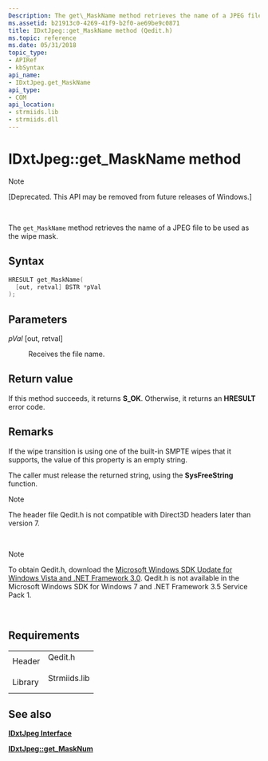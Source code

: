 ```yaml
---
Description: The get\_MaskName method retrieves the name of a JPEG file to be used as the wipe mask.
ms.assetid: b21913c0-4269-41f9-b2f0-ae69be9c0871
title: IDxtJpeg::get_MaskName method (Qedit.h)
ms.topic: reference
ms.date: 05/31/2018
topic_type: 
- APIRef
- kbSyntax
api_name: 
- IDxtJpeg.get_MaskName
api_type: 
- COM
api_location: 
- strmiids.lib
- strmiids.dll
---
```


# IDxtJpeg::get\_MaskName method

> [!Note]  
> \[Deprecated. This API may be removed from future releases of Windows.\]

 

The `get_MaskName` method retrieves the name of a JPEG file to be used as the wipe mask.

## Syntax


```C++
HRESULT get_MaskName(
  [out, retval] BSTR *pVal
);
```



## Parameters

<dl> <dt>

*pVal* \[out, retval\]
</dt> <dd>

Receives the file name.

</dd> </dl>

## Return value

If this method succeeds, it returns **S\_OK**. Otherwise, it returns an **HRESULT** error code.

## Remarks

If the wipe transition is using one of the built-in SMPTE wipes that it supports, the value of this property is an empty string.

The caller must release the returned string, using the **SysFreeString** function.

> [!Note]  
> The header file Qedit.h is not compatible with Direct3D headers later than version 7.

 

> [!Note]  
> To obtain Qedit.h, download the [Microsoft Windows SDK Update for Windows Vista and .NET Framework 3.0](https://msdn.microsoft.com/windowsvista/bb980924.aspx). Qedit.h is not available in the Microsoft Windows SDK for Windows 7 and .NET Framework 3.5 Service Pack 1.

 

## Requirements



|                    |                                                                                         |
|--------------------|-----------------------------------------------------------------------------------------|
| Header<br/>  | <dl> <dt>Qedit.h</dt> </dl>      |
| Library<br/> | <dl> <dt>Strmiids.lib</dt> </dl> |



## See also

<dl> <dt>

[**IDxtJpeg Interface**](idxtjpeg.md)
</dt> <dt>

[**IDxtJpeg::get\_MaskNum**](idxtjpeg-get-masknum.md)
</dt> </dl>

 

 




